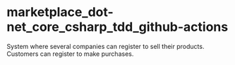 # marketplace_dot-net_core_csharp_tdd_github-actions
System where several companies can register to sell their products. Customers can register to make purchases.
